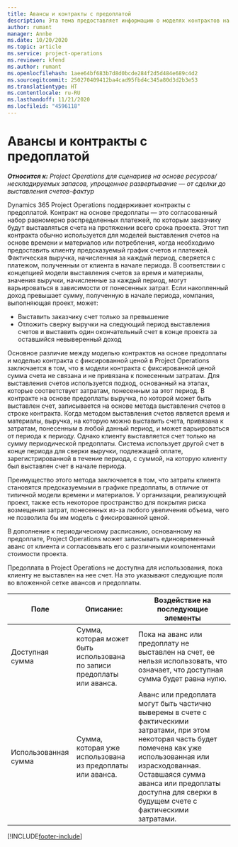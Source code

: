 ```yaml
---
title: Авансы и контракты с предоплатой
description: Эта тема предоставляет информацию о моделях контрактов на основе предоплаты и авансах в Project Operations.
author: rumant
manager: Annbe
ms.date: 10/20/2020
ms.topic: article
ms.service: project-operations
ms.reviewer: kfend
ms.author: rumant
ms.openlocfilehash: 1aee64bf683b7d8d0bcde284f2d5d484e689c4d2
ms.sourcegitcommit: 250270409412ba4cad95fbd4c345a80d3d2b3e53
ms.translationtype: HT
ms.contentlocale: ru-RU
ms.lasthandoff: 11/21/2020
ms.locfileid: "4596118"
---
```

# <a name="advances-and-retainer-based-contracts"></a>Авансы и контракты с предоплатой


_**Относится к:** Project Operations для сценариев на основе ресурсов/нескладируемых запасов, упрощенное развертывание — от сделки до выставления счетов-фактур_

Dynamics 365 Project Operations поддерживает контракты с предоплатой. Контракт на основе предоплаты — это согласованный набор равномерно распределенных платежей, по которым заказчику будут выставляться счета на протяжении всего срока проекта. Этот тип контракта обычно используется для моделей выставления счетов на основе времени и материалов или потребления, когда необходимо предоставить клиенту предсказуемый график счетов и платежей. Фактическая выручка, начисленная за каждый период, сверяется с платежом, полученным от клиента в начале периода. В соответствии с концепцией модели выставления счетов за время и материалы, значения выручки, начисленные за каждый период, могут варьироваться в зависимости от понесенных затрат. Если накопленный доход превышает сумму, полученную в начале периода, компания, выполняющая проект, может:

- Выставить заказчику счет только за превышение 
- Отложить сверку выручки на следующий период выставления счетов и выставить один окончательный счет в конце проекта за оставшийся невыверенный доход

Основное различие между моделью контрактов на основе предоплаты и моделью контракта с фиксированной ценой в Project Operations заключается в том, что в модели контракта с фиксированной ценой сумма счета не связана и не привязана к понесенным затратам. Для выставления счетов используется подход, основанный на этапах, которые соответствует затратам, понесенным за этот период. В контракте на основе предоплаты выручка, по которой может быть выставлен счет, записывается на основе метода выставления счетов в строке контракта. Когда методом выставления счетов является время и материалы, выручка, на которую можно выставить счета, привязана к затратам, понесенным в любой данный период, и может варьироваться от периода к периоду. Однако клиенту выставляется счет только на сумму периодической предоплаты. Система использует другой счет в конце периода для сверки выручки, подлежащей оплате, зарегистрированной в течение периода, с суммой, на которую клиенту был выставлен счет в начале периода.

Преимущество этого метода заключается в том, что затраты клиента становятся предсказуемыми в графике предоплаты, в отличие от типичной модели времени и материалов. У организации, реализующей проект, также есть некоторое пространство для покрытия риска возмещения затрат, понесенных из-за любого увеличения объема, чего не позволила бы им модель с фиксированной ценой.

В дополнение к периодическому расписанию, основанному на предоплате, Project Operations может записывать единовременный аванс от клиента и согласовывать его с различными компонентами стоимости проекта.

Предоплата в Project Operations не доступна для использования, пока клиенту не выставлен на нее счет. На это указывают следующие поля во вложенной сетке авансов и предоплаты.

| Поле | Описание: | Воздействие на последующие элементы |
| --- | --- | --- |
| Доступная сумма | Сумма, которая может быть использована по записи предоплаты или аванса. | Пока на аванс или предоплату не выставлен на счет, ее нельзя использовать, что означает, что доступная сумма будет равна нулю. |
| Использованная сумма | Сумма, которая уже использована из предоплаты или аванса. | Аванс или предоплата могут быть частично выверены в счете с фактическими затратами, при этом некоторая часть будет помечена как уже использованная или израсходованная. Оставшаяся сумма аванса или предоплаты доступна для сверки в будущем счете с фактическими затратами. |


[!INCLUDE[footer-include](../../includes/footer-banner.md)]